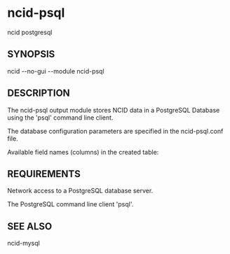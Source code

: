 # ncid-psql
ncid postgresql 

## SYNOPSIS
ncid --no-gui --module ncid-psql 

## DESCRIPTION

The ncid-psql output module stores NCID data in a PostgreSQL Database using the 'psql' command line client.

The database configuration parameters are specified in the ncid-psql.conf file.

Available field names (columns) in the created table:
 
## REQUIREMENTS
Network access to a PostgreSQL database server.

The PostgreSQL command line client 'psql'.

## SEE ALSO
ncid-mysql
